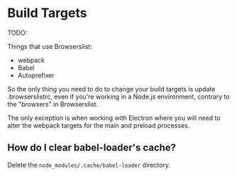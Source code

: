 # Build Targets

TODO:

Things that use Browserslist:

-   webpack
-   Babel
-   Autoprefixer

So the only thing you need to do to change your build targets is update .browserslistrc, even if you're working in a Node.js environment, contrary to the "browsers" in Browserslist.

The only exception is when working with Electron where you will need to alter the webpack targets for the main and preload processes.

## How do I clear babel-loader's cache?

Delete the `node_modules/.cache/babel-loader` directory.
